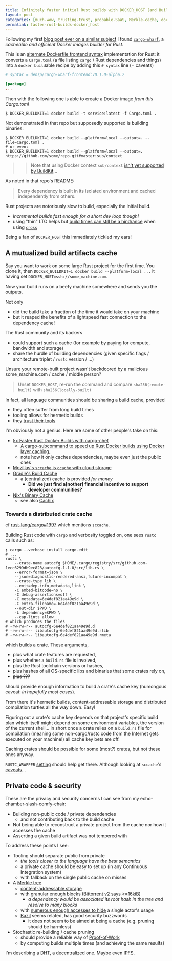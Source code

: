 ```yaml
---
title: Infinitely faster initial Rust builds with DOCKER_HOST (and BuildKit)
layout: post
categories: [much-wow, trusting-trust, probable-SaaS, Merkle-cache, docker_host, buildkit]
permalink: faster-rust-builds-docker_host
---
```


Following my first [blog post ever on a similar subject](./docker-buildkit-docker_host) I found [`cargo-wharf`](https://github.com/denzp/cargo-wharf/tree/ef460f80bf8fe1b9ec95dad321a79929d67f0c45), a *cacheable and efficient Docker images builder for Rust*.

This is an [alternate Dockerfile frontend syntax](https://github.com/moby/buildkit/blob/2be23848e889186388b6d422dfb6e9ca2e8d19cb/frontend/dockerfile/docs/syntax.md) implementation for Rust:
it converts a `Cargo.toml` (a file listing `cargo` / Rust dependencies and things) into a `docker build`able recipe by adding this `# syntax` line (+ caveats)
```toml
# syntax = denzp/cargo-wharf-frontend:v0.1.0-alpha.2

[package]
...
```

Then with the following one is able to create a Docker image *from this Cargo.toml*
```shell
$ DOCKER_BUILDKIT=1 docker build -t service:latest -f Cargo.toml .
```

Not demonstrated in that repo but supposedly supported is building binaries:
```shell
$ DOCKER_BUILDKIT=1 docker build --platform=local --output=. --file=Cargo.toml .
# or even:
$ DOCKER_BUILDKIT=1 docker build --platform=local --output=. https://github.com/some/repo.git#master:sub/context
```
> > Note that using Docker context `sub/context` [isn't yet supported by BuildKit](https://github.com/moby/buildkit/issues/1684)...

As noted in that repo's README:
> Every dependency is built in its isolated environment and cached independently from others.

Rust projects are notoriously slow to build, especially the initial build.
* *Incremental builds fast enough for a short dev loop though!*
* using "thin" LTO helps but [build times can still be a hindrance](https://github.com/rust-lang/rust/issues/71850) when using [`cross`](https://github.com/rust-embedded/cross)

Being a fan of `DOCKER_HOST` this immediately tickled my ears!

## A mutualized build artifacts cache

Say you want to work on some large Rust project for the first time. You clone it, then `DOCKER_BUILDKIT=1 docker build --platform=local ...` it having set `DOCKER_HOST=ssh://some_machine.com`.

Now your build runs on a beefy machine somewhere and sends you the outputs.

Not only
* did the build take a fraction of the time it would take on your machine
* but it reaped the benefits of a lightspeed fast connection to the dependency cache!

The Rust community and its backers
* could support such a cache (for example by paying for compute, bandwidth and storage)
* share the hurdle of building dependencies (given specific flags / architecture triplet / `rustc` version / ...)

Unsure your remote-built project wasn't backdoored by a malicious some_machine.com / cache / middle person?
> Unset `DOCKER_HOST`, re-run the command and compare `sha256(remote-built)` with `sha256(locally-built)`

In fact, all language communities should be sharing a build cache, provided
* they often suffer from long build times
* tooling allows for hermetic builds
* they [trust their tools](https://dl.acm.org/doi/10.1145/358198.358210)

I'm obviously not a genius. Here are some of other people's take on this:
* [5x Faster Rust Docker Builds with cargo-chef](https://www.lpalmieri.com/posts/fast-rust-docker-builds/)
	* [A cargo-subcommand to speed up Rust Docker builds using Docker layer caching.](https://github.com/LukeMathWalker/cargo-chef)
	* note how it only caches dependencies, maybe even just the public ones
* [Mozillas's `sccache` is `ccache` with cloud storage](https://github.com/mozilla/sccache)
* [Gradle's Build Cache](https://docs.gradle.org/current/userguide/build_cache.html)
	* a (centralized) cache is provided *for money*
		* **Did we just find a[nother] financial incentive to support developer communities?**
* [Nix's Binary Cache](https://nixos.wiki/wiki/Binary_Cache)
	* see also [Cachix](https://cachix.org/)

### Towards a distributed crate cache

cf [rust-lang/cargo#1997](https://github.com/rust-lang/cargo/issues/1997) which mentions `sccache`.

Building Rust code with `cargo` and verbosity toggled on, one sees `rustc` calls such as:
```shell
❯ cargo --verbose install cargo-edit
# ...
rustc \
    --crate-name autocfg $HOME/.cargo/registry/src/github.com-1ecc6299db9ec823/autocfg-1.1.0/src/lib.rs \
    --error-format=json \
    --json=diagnostic-rendered-ansi,future-incompat \
    --crate-type lib \
    --emit=dep-info,metadata,link \
    -C embed-bitcode=no \
    -C debug-assertions=off \
    -C metadata=6e4def821aa49e9d \
    -C extra-filename=-6e4def821aa49e9d \
    --out-dir $PWD \
    -L dependency=$PWD \
    --cap-lints allow
# which produces the files
# -rw-rw-r-- autocfg-6e4def821aa49e9d.d
# -rw-rw-r-- libautocfg-6e4def821aa49e9d.rlib
# -rw-rw-r-- libautocfg-6e4def821aa49e9d.rmeta
```
which builds a crate.
These arguments,
* plus what crate features are requested,
* plus whether a `build.rs` file is involved,
* plus the Rust toolchain versions or hashes,
* plus hashes of all OS-specific libs and binaries that some crates rely on,
* ~~plus ???~~

should provide enough information to build a crate's cache key (humongous caveat: *in hopefully most cases*).

From there it's hermetic builds, content-addressable storage and distributed compilation turtles all the way down. Easy!

Figuring out a crate's cache key depends on that project's specific build plan which itself might depend on some environment variables, the version of the current shell... in short once a crate relies on a `build.rs` file for compilation (meaning some non-cargo/rustc code from the Internet gets executed on your machine!) all cache key bets are off.

Caching crates should be possible for some (most?) crates, but not these ones anyway.

`RUSTC_WRAPPER` [setting](https://doc.rust-lang.org/cargo/reference/config.html#buildrustc-wrapper) should help get there. Although looking at `sccache`'s [caveats](https://github.com/mozilla/sccache/tree/68a6aa8a978bafe5541c35d68dc36f485c56e1fc#known-caveats)...

## Private code & security

These are the privacy and security concerns I can see from my echo-chamber-slash-comfy-chair:
* Building non-public code / private dependencies
	* and not contributing back to the build cache
* Not being able to reconstruct a private project from the cache nor how it accesses the cache
* Asserting a given build artifact was not tempered with

To address these points I see:
* Tooling should separate public from private
	* *the tools closer to the language have the best semantics*
	* a private cache should be easy to set up (in any Continuous Integration system)
	* with fallback on the single public cache on misses
* A [Merkle tree](https://en.wikipedia.org/wiki/Merkle_tree)
	* [content-addressable storage](https://en.wikipedia.org/wiki/Content-addressable_storage)
	* with granular enough blocks ([Bittorrent v2 says >=16kiB](https://blog.libtorrent.org/2020/09/bittorrent-v2/))
		* *a dependency would be associated its root hash in the tree and resolve to many blocks*
	* with [numerous enough accesses to hide](https://en.wikipedia.org/wiki/Law_of_large_numbers) a single actor's usage
	* [Bazil](https://bazil.org/doc/) seems related, has good security buzzwords
		* it does not seem to be aimed at being a cache (e.g. pruning should be harmless)
* Stochastic re-building / cache pruning
	* should provide a reliable way of [Proof-of-Work](https://en.wikipedia.org/wiki/Proof_of_work)
	* by computing builds multiple times (and achieving the same results)

I'm describing a [DHT](https://en.wikipedia.org/wiki/Distributed_hash_table), a decentralized one. Maybe even [IPFS](https://docs.ipfs.io/concepts/how-ipfs-works).
